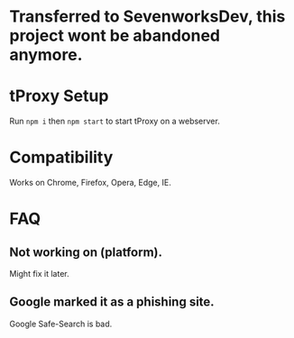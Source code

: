 # Transferred to SevenworksDev, this project wont be abandoned anymore.
# tProxy Setup
Run `npm i` then `npm start` to start tProxy on a webserver.
# Compatibility
Works on Chrome, Firefox, Opera, Edge, IE.
# FAQ
## Not working on (platform).
Might fix it later.
## Google marked it as a phishing site.
Google Safe-Search is bad.

